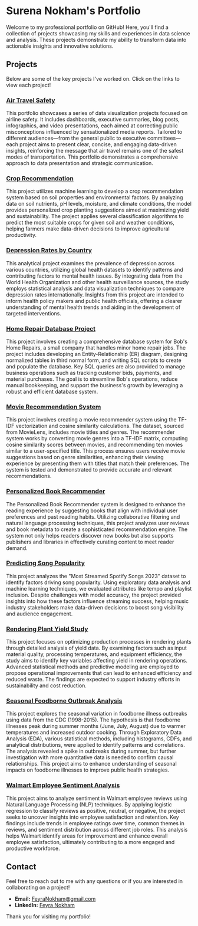 # Surena Nokham's Portfolio

Welcome to my professional portfolio on GitHub! Here, you'll find a collection of projects showcasing my skills and experiences in data science and analysis. These projects demonstrate my ability to transform data into actionable insights and innovative solutions.

## Projects

Below are some of the key projects I've worked on. Click on the links to view each project!

### [Air Travel Safety](https://github.com/SurenaNokham/SurenaNokham.github.io/tree/main/Air%20Travel%20Safety)
This portfolio showcases a series of data visualization projects focused on airline safety. It includes dashboards, executive summaries, blog posts, infographics, and video presentations, each aimed at correcting public misconceptions influenced by sensationalized media reports. Tailored to different audiences—from the general public to executive committees—each project aims to present clear, concise, and engaging data-driven insights, reinforcing the message that air travel remains one of the safest modes of transportation. This portfolio demonstrates a comprehensive approach to data presentation and strategic communication.

### [Crop Recommendation](https://github.com/SurenaNokham/SurenaNokham.github.io/tree/main/Crop%20Recommendation)
This project utilizes machine learning to develop a crop recommendation system based on soil properties and environmental factors. By analyzing data on soil nutrients, pH levels, moisture, and climate conditions, the model provides personalized crop planting suggestions aimed at maximizing yield and sustainability. The project applies several classification algorithms to predict the most suitable crops for given soil and weather conditions, helping farmers make data-driven decisions to improve agricultural productivity.

### [Depression Rates by Country](https://github.com/SurenaNokham/SurenaNokham.github.io/tree/main/Depression%20Rates%20by%20Country)
This analytical project examines the prevalence of depression across various countries, utilizing global health datasets to identify patterns and contributing factors to mental health issues. By integrating data from the World Health Organization and other health surveillance sources, the study employs statistical analysis and data visualization techniques to compare depression rates internationally. Insights from this project are intended to inform health policy makers and public health officials, offering a clearer understanding of mental health trends and aiding in the development of targeted interventions.

### [Home Repair Database Project](https://github.com/SurenaNokham/SurenaNokham.github.io/tree/main/Home%20Repair%20DB%20Project)
This project involves creating a comprehensive database system for Bob's Home Repairs, a small company that handles minor home repair jobs. The project includes developing an Entity-Relationship (ER) diagram, designing normalized tables in third normal form, and writing SQL scripts to create and populate the database. Key SQL queries are also provided to manage business operations such as tracking customer bids, payments, and material purchases. The goal is to streamline Bob's operations, reduce manual bookkeeping, and support the business's growth by leveraging a robust and efficient database system.

### [Movie Recommendation System](https://github.com/SurenaNokham/SurenaNokham.github.io/tree/main/Movie%20Recommendation%20System)
This project involves creating a movie recommender system using the TF-IDF vectorization and cosine similarity calculations. The dataset, sourced from MovieLens, includes movie titles and genres. The recommender system works by converting movie genres into a TF-IDF matrix, computing cosine similarity scores between movies, and recommending ten movies similar to a user-specified title. This process ensures users receive movie suggestions based on genre similarities, enhancing their viewing experience by presenting them with titles that match their preferences. The system is tested and demonstrated to provide accurate and relevant recommendations.

### [Personalized Book Recommender](https://github.com/SurenaNokham/SurenaNokham.github.io/tree/main/Personalized%20Book%20Recommender)
The Personalized Book Recommender system is designed to enhance the reading experience by suggesting books that align with individual user preferences and past reading habits. Utilizing collaborative filtering and natural language processing techniques, this project analyzes user reviews and book metadata to create a sophisticated recommendation engine. The system not only helps readers discover new books but also supports publishers and libraries in effectively curating content to meet reader demand.

### [Predicting Song Popularity](https://github.com/SurenaNokham/SurenaNokham.github.io/tree/main/Predicting%20Song%20Popularity)
This project analyzes the "Most Streamed Spotify Songs 2023" dataset to identify factors driving song popularity. Using exploratory data analysis and machine learning techniques, we evaluated attributes like tempo and playlist inclusion. Despite challenges with model accuracy, the project provided insights into how these factors influence streaming success, helping music industry stakeholders make data-driven decisions to boost song visibility and audience engagement.

### [Rendering Plant Yield Study](https://github.com/SurenaNokham/SurenaNokham.github.io/tree/main/Rendering%20Plant%20Yield%20Study)
This project focuses on optimizing production processes in rendering plants through detailed analysis of yield data. By examining factors such as input material quality, processing temperatures, and equipment efficiency, the study aims to identify key variables affecting yield in rendering operations. Advanced statistical methods and predictive modeling are employed to propose operational improvements that can lead to enhanced efficiency and reduced waste. The findings are expected to support industry efforts in sustainability and cost reduction.

### [Seasonal Foodborne Outbreak Analysis](https://github.com/SurenaNokham/SurenaNokham.github.io/tree/main/Seasonal%20Foodborne%20Outbreak%20Analysis)
This project explores the seasonal variation in foodborne illness outbreaks using data from the CDC (1998-2015). The hypothesis is that foodborne illnesses peak during summer months (June, July, August) due to warmer temperatures and increased outdoor cooking. Through Exploratory Data Analysis (EDA), various statistical methods, including histograms, CDFs, and analytical distributions, were applied to identify patterns and correlations. The analysis revealed a spike in outbreaks during summer, but further investigation with more quantitative data is needed to confirm causal relationships. This project aims to enhance understanding of seasonal impacts on foodborne illnesses to improve public health strategies.

### [Walmart Employee Sentiment Analysis](https://github.com/SurenaNokham/SurenaNokham.github.io/tree/main/Walmart%20Employee%20Sentiment%20Analysis)
This project aims to analyze sentiment in Walmart employee reviews using Natural Language Processing (NLP) techniques. By applying logistic regression to classify reviews as positive, neutral, or negative, the project seeks to uncover insights into employee satisfaction and retention. Key findings include trends in employee ratings over time, common themes in reviews, and sentiment distribution across different job roles. This analysis helps Walmart identify areas for improvement and enhance overall employee satisfaction, ultimately contributing to a more engaged and productive workforce.

## Contact
Feel free to reach out to me with any questions or if you are interested in collaborating on a project!

- **Email:** [FeyraNokham@gmail.com](mailto:FeyraNokham@gmail.com)
- **LinkedIn:** [Feyra Nokham](https://www.linkedin.com/in/feyra-nokham/)

Thank you for visiting my portfolio!

